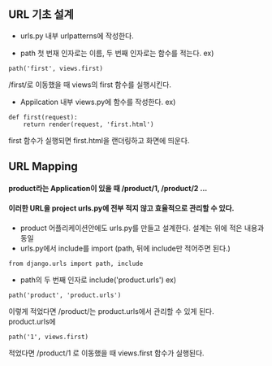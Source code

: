 ## URL 기초 설계
* urls.py 내부 urlpatterns에 작성한다.

* path 첫 번재 인자로는 이름, 두 번째 인자로는 함수를 적는다.
ex)
```
path('first', views.first)
```
/first/로 이동했을 때 views의 first 함수를 실행시킨다.

* Appilcation 내부 views.py에 함수를 작성한다.
ex)
```
def first(request):
    return render(request, 'first.html')
```
first 함수가 실행되면 first.html을 랜더링하고 화면에 띄운다.

## URL Mapping
#### product라는 Application이 있을 때 /product/1, /product/2 ... 
#### 이러한 URL을 project urls.py에 전부 적지 않고 효율적으로 관리할 수 있다.
* product 어플리케이션안에도 urls.py를 만들고 설계한다. 설계는 위에 적은 내용과 동일
* urls.py에서 include를 import (path, 뒤에 include만 적어주면 된다.)
```
from django.urls import path, include
```
* path의 두 번째 인자로 include('product.urls')
ex)
```
path('product', 'product.urls')
```
이렇게 적었다면 /product/는 product.urls에서 관리할 수 있게 된다.<br>
product.urls에
```
path('1', views.first)
```
 적었다면 /product/1 로 이동했을 때 views.first 함수가 실행된다.
